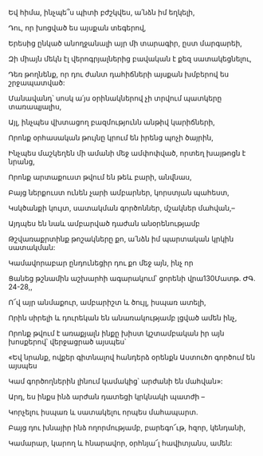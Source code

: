 Եվ հիմա, ինչպե՞ս պիտի բժշկվես, ա՛նձն իմ եղկելի,

Դու, որ խոցված ես այսքան տեգերով,

Երեսից ընկած անողջանալի այր մի տարագիր, ըստ մարգարեի,

Զի միայն մեկն էլ վերոգրյալներից բավական է քեզ սատակեցնելու,

Դեռ թողնենք, որ դու ժանտ դահիճների այսքան խմբերով ես շրջապատված:

Մանավանդ՝ սոսկ ա՛յս օրինակներով չի տրվում պատկերը տառապյալիս,

Այլ, ինչպես վխտացող բազմությունն անթիվ կարիճների,

Որոնք օրհասական թույնը կրում են իրենց պոչի ծայրին,

Ինչպես մաշկեղեն մի ամանի մեջ ամփոփված, որտեղ խայթոցն է նրանց,

Որոնք արտաքուստ թվում են թեև բարի, անվնաս,

Բայց ներքուստ ունեն չարի ամբարներ, կորստյան պահեստ,

Կսկծանքի կույտ, սատակման գործոններ, մշակներ մահվան,–

Այդպես են նաև ամբարված դաժան անօրենությամբ

Թշվառաքրտինք թոշակները քո, ա՛նձն իմ պարտական կրկին սատակման:

Կամավորաբար ընդունեցիր դու քո մեջ այն, ինչ որ

Ցանեց թշնամին աշխարհի ագարակում՝ ցորենի վրա130Մատթ. ԺԳ. 24-28,,

Ո՜վ այր անմաքուր, ամբարիշտ և ծույլ, իսպառ ատելի,

Որին սիրելի և դուրեկան են անառակությամբ լցված ամեն ինչ,

Որոնք թվում է առաքյալն ինքը խիստ կշտամբական իր այն խոսքերով՝ վերջացրած այսպես՝

«Եվ նրանք, ովքեր գիտնալով հանդերձ օրենքն Աստուծո գործում են այսպես

Կամ գործողներին լինում կամակից՝ արժանի են մահվան»:

Արդ, ես ինքս ինձ արժան դատեցի կրկնակի պատժի –

Կորչելու իսպառ և սատակելու որպես մահապարտ.

Բայց դու խնայիր ինձ ողորմությամբ, բարեգո՜ւթ, հզոր, կենդանի,

Կամարար, կարող և հնարավոր, օրհնյա՜լ հավիտյանս, ամեն: